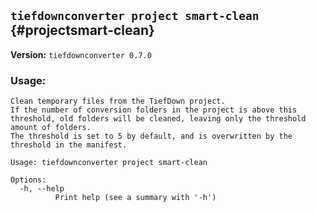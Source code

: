 ## `tiefdownconverter project smart-clean` {#projectsmart-clean}

**Version:** `tiefdownconverter 0.7.0`

### Usage:
```
Clean temporary files from the TiefDown project.
If the number of conversion folders in the project is above this threshold, old folders will be cleaned, leaving only the threshold amount of folders.
The threshold is set to 5 by default, and is overwritten by the threshold in the manifest.

Usage: tiefdownconverter project smart-clean

Options:
  -h, --help
          Print help (see a summary with '-h')
```


